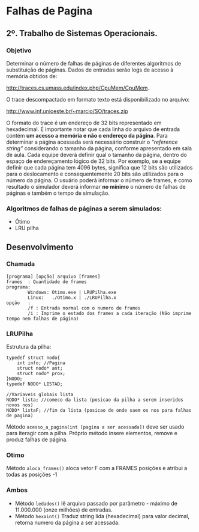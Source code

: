 # Falhas de Pagina
## 2º. Trabalho de Sistemas Operacionais.
### Objetivo
Determinar o número de falhas de páginas de diferentes algoritmos de substituição
de páginas.
Dados de entradas serão logs de acesso à memória obtidos de:

http://traces.cs.umass.edu/index.php/CpuMem/CpuMem.

O trace descompactado em formato texto está disponibilizado no arquivo:

http://www.inf.unioeste.br/~marcio/SO/traces.zip

O formato do trace é um endereço de 32 bits representado em hexadecimal. É importante notar
que cada linha do arquivo de entrada contém **um acesso a memória e não o endereço da
página**. Para determinar a página acessada será necessário construir o *“reference string”*
considerando o tamanho da página, conforme apresentado em sala de aula.
Cada equipe deverá definir qual o tamanho da página, dentro do espaço de endereçamento
lógico de 32 bits. Por exemplo, se a equipe definir que cada página tem 4096 bytes, significa que
12 bits são utilizados para o deslocamento e consequentemente 20 bits são utilizados para o
número da página.
O usuário poderá informar o número de frames, e como resultado o simulador deverá informar
**no mínimo** o número de falhas de páginas e também o tempo de simulação.
### Algoritmos de falhas de páginas a serem simulados:
- Ótimo
- LRU pilha

## Desenvolvimento
### Chamada
```
[programa] [opção] arquivo [frames]
frames  : Quantidade de frames
programa:
        Windows: Otimo.exe | LRUPilha.exe
        Linux:   ./Otimo.x | ./LRUPilha.x
opção   :
        /f : Entrada normal com o numero de frames
        /i : Imprime o estado dos frames a cada iteração (Não imprime tempo nem falhas de página)
```
### LRUPilha
Estrutura da pilha:
```
typedef struct nodo{
    int info; //Pagina
    struct nodo* ant;
    struct nodo* prox;
}NODO;
typedef NODO* LISTAD;

//Variaveis globais lista
NODO* lista; //comeco da lista (posicao da pilha a serem inseridos novos nos)
NODO* listaF; //fim da lista (posicao de onde saem os nos para falhas de pagina)
```
Método `acesso_a_pagina(int [pagina a ser acessada])` deve ser usado para iteragir com a pilha. Próprio método insere elementos, remove e produz falhas de página.

### Otimo
Método `aloca_frames()` aloca vetor F com a FRAMES posições e atribui a todas as posições -1


### Ambos
- Método `ledados()` lê arquivo passado por parâmetro - máximo de 11.000.000 (onze milhões) de entradas.
- Método `hexaint()` Traduz string lida (hexadecimal) para valor decimal, retorna numero da página a ser acessada.
